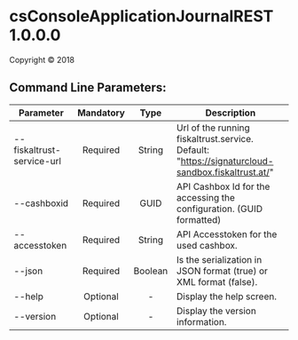 # csConsoleApplicationJournalREST 1.0.0.0

Copyright ©  2018

## Command Line Parameters:
  
| Parameter 			  	| Mandatory | Type		| Description 																						|
| --------------------------|:---------:|:---------:|---------------------------------------------------------------------------------------------------|
| --fiskaltrust-service-url	| Required  | String	| Url of the running fiskaltrust.service. Default: "https://signaturcloud-sandbox.fiskaltrust.at/"	|
| --cashboxid				| Required	| GUID		| API Cashbox Id for the accessing the configuration. (GUID formatted)								|
| --accesstoken				| Required	| String	| API Accesstoken for the used cashbox.																|
| --json					| Required  | Boolean	| Is the serialization in JSON format (true) or XML format (false).									|
| --help					| Optional  | -			| Display the help screen.																			|
| --version					| Optional  | -			| Display the version information.																	|